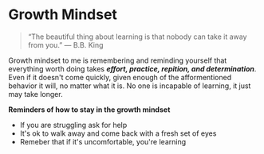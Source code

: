 # Growth Mindset

> “The beautiful thing about learning is that nobody can take it away from you.” ― B.B. King

Growth mindset to me is remembering and reminding yourself that everything worth doing takes ***effort, practice, repition, and determination***. Even if it doesn't come quickly, given enough of the afformentioned behavior it will, no matter what it is. No one is incapable of learning, it just may take longer.

**Reminders of how to stay in the growth mindset**
- If you are struggling ask for help
- It's ok to walk away and come back with a fresh set of eyes
- Remeber that if it's uncomfortable, you're learning